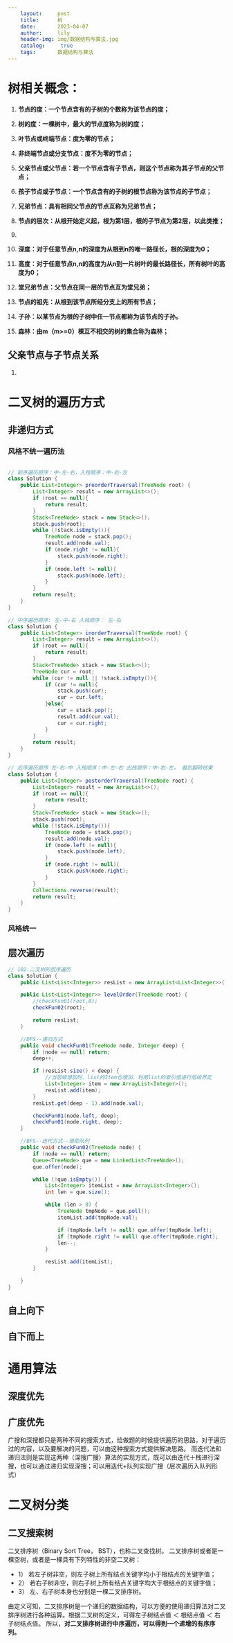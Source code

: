 ```yaml
---
    layout:     post
    title:      树
    date:       2023-04-07
    author:     lily
    header-img: img/数据结构与算法.jpg
    catalog: 	 true
    tags:       数据结构与算法
---
```


# 树相关概念：
1. **节点的度：一个节点含有的子树的个数称为该节点的度；**
2. **树的度：一棵树中，最大的节点度称为树的度；**
3. **叶节点或终端节点：度为零的节点；**
4. **非终端节点或分支节点：度不为零的节点；**
5. **父亲节点或父节点：若一个节点含有子节点，则这个节点称为其子节点的父节点；**
6. **孩子节点或子节点：一个节点含有的子树的根节点称为该节点的子节点；**
7. **兄弟节点：具有相同父节点的节点互称为兄弟节点；**
8. **节点的层次：从根开始定义起，根为第1层，根的子节点为第2层，以此类推；**
9. 

10. **深度：对于任意节点n,n的深度为从根到n的唯一路径长，根的深度为0；**
11. **高度：对于任意节点n,n的高度为从n到一片树叶的最长路径长，所有树叶的高度为0；**
12. **堂兄弟节点：父节点在同一层的节点互为堂兄弟；**
13. **节点的祖先：从根到该节点所经分支上的所有节点；**
14. **子孙：以某节点为根的子树中任一节点都称为该节点的子孙。**
15. **森林：由m（m>=0）棵互不相交的树的集合称为森林；**
## 父亲节点与子节点关系

1. 

# 二叉树的遍历方式
## 非递归方式
### 风格不统一遍历法
```java

// 前序遍历顺序：中-左-右，入栈顺序：中-右-左
class Solution {
    public List<Integer> preorderTraversal(TreeNode root) {
        List<Integer> result = new ArrayList<>();
        if (root == null){
            return result;
        }
        Stack<TreeNode> stack = new Stack<>();
        stack.push(root);
        while (!stack.isEmpty()){
            TreeNode node = stack.pop();
            result.add(node.val);
            if (node.right != null){
                stack.push(node.right);
            }
            if (node.left != null){
                stack.push(node.left);
            }
        }
        return result;
    }
}

// 中序遍历顺序: 左-中-右 入栈顺序： 左-右
class Solution {
    public List<Integer> inorderTraversal(TreeNode root) {
        List<Integer> result = new ArrayList<>();
        if (root == null){
            return result;
        }
        Stack<TreeNode> stack = new Stack<>();
        TreeNode cur = root;
        while (cur != null || !stack.isEmpty()){
            if (cur != null){
                stack.push(cur);
                cur = cur.left;
            }else{
                cur = stack.pop();
                result.add(cur.val);
                cur = cur.right;
            }
        }
        return result;
    }
}

// 后序遍历顺序 左-右-中 入栈顺序：中-左-右 出栈顺序：中-右-左， 最后翻转结果
class Solution {
    public List<Integer> postorderTraversal(TreeNode root) {
        List<Integer> result = new ArrayList<>();
        if (root == null){
            return result;
        }
        Stack<TreeNode> stack = new Stack<>();
        stack.push(root);
        while (!stack.isEmpty()){
            TreeNode node = stack.pop();
            result.add(node.val);
            if (node.left != null){
                stack.push(node.left);
            }
            if (node.right != null){
                stack.push(node.right);
            }
        }
        Collections.reverse(result);
        return result;
    }
}
```
### 风格统一
## 层次遍历
```java
// 102.二叉树的层序遍历
class Solution {
    public List<List<Integer>> resList = new ArrayList<List<Integer>>();

    public List<List<Integer>> levelOrder(TreeNode root) {
        //checkFun01(root,0);
        checkFun02(root);

        return resList;
    }

    //DFS--递归方式
    public void checkFun01(TreeNode node, Integer deep) {
        if (node == null) return;
        deep++;

        if (resList.size() < deep) {
            //当层级增加时，list的Item也增加，利用list的索引值进行层级界定
            List<Integer> item = new ArrayList<Integer>();
            resList.add(item);
        }
        resList.get(deep - 1).add(node.val);

        checkFun01(node.left, deep);
        checkFun01(node.right, deep);
    }

    //BFS--迭代方式--借助队列
    public void checkFun02(TreeNode node) {
        if (node == null) return;
        Queue<TreeNode> que = new LinkedList<TreeNode>();
        que.offer(node);

        while (!que.isEmpty()) {
            List<Integer> itemList = new ArrayList<Integer>();
            int len = que.size();

            while (len > 0) {
                TreeNode tmpNode = que.poll();
                itemList.add(tmpNode.val);

                if (tmpNode.left != null) que.offer(tmpNode.left);
                if (tmpNode.right != null) que.offer(tmpNode.right);
                len--;
            }

            resList.add(itemList);
        }

    }
}
```
## 自上向下
## 自下而上
# 通用算法
## 深度优先
## 广度优先
广搜和深搜都只是两种不同的搜索方式，给做题的时候提供遍历的思路，对于遍历过的内容，以及要解决的问题，可以由这种搜索方式提供解决思路。
而迭代法和递归法则是实现这两种（深搜广搜）算法的实现方式，既可以由迭代＋栈进行深搜，也可以通过递归实现深搜；可以用迭代+队列实现广搜（层次遍历入队列形式）
# 二叉树分类
## 二叉搜索树
二叉排序树（Binary Sort Tree， BST），也称二叉查找树。
二叉排序树或者是一棵空树，或者是一棵具有下列特性的非空二叉树：

- 1） 若左子树非空，则左子树上所有结点关键字均小于根结点的关键字值；
- 2） 若右子树非空，则右子树上所有结点关键字均大于根结点的关键字值；
- 3） 左、右子树本身也分别是一棵二叉排序树。

由定义可知，二叉排序树是一个递归的数据结构，可以方便的使用递归算法对二叉排序树进行各种运算。根据二叉树的定义，可得左子树结点值 ＜ 根结点值 ＜ 右子树结点值。
所以，**对二叉排序树进行中序遍历，可以得到一个递增的有序序列。**

